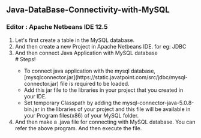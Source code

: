 ## Java-DataBase-Connectivity-with-MySQL
### Editor : Apache Netbeans IDE 12.5
<ol>
      <li>Let's first create a table in the MySQL database.</li>
      <li>And then create a new Project in Apache Netbeans IDE. for eg: JDBC</li>
      <li>And then connect Java Application with MySQL database</li>
      # Steps!
      <ul>
      <li>To connect java application with the mysql database, [mysqlconnector.jar](https://static.javatpoint.com/src/jdbc/mysql-connector.jar) file is
      required to be loaded.</li>
      <li>Add this jar file to the libraries in your project that you created in your IDE.</li>
      <li>Set temporary Classpath by adding the mysql-connector-java-5.0.8-bin.jar in the libraries of your project and this file will be available in your Program files(x86) of        your MySQL folder.</li>
      </ul>
      <li>And then make a .java file for connecting with MySQL database. You can refer the above program. And then execute the file.</li>
</ol>
            
      
            
